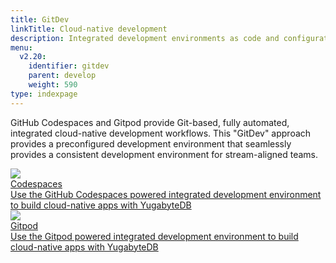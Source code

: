 ```yaml
---
title: GitDev
linkTitle: Cloud-native development
description: Integrated development environments as code and configuration
menu:
  v2.20:
    identifier: gitdev
    parent: develop
    weight: 590
type: indexpage
---
```


GitHub Codespaces and Gitpod provide Git-based, fully automated, integrated cloud-native development workflows. This "GitDev" approach provides a preconfigured development environment that seamlessly provides a consistent development environment for stream-aligned teams.

<div class="row">
  <div class="col-12 col-md-6 col-lg-12 col-xl-6">
    <a class="section-link icon-offset" href="codespaces/">
      <div class="head">
        <img class="icon" src="/images/develop/gitdev/codespace/codespace.png" aria-hidden="true" />
      <div class="title">Codespaces</div>
      </div>
      <div class="body">
        Use the GitHub Codespaces powered integrated development environment to build cloud-native apps with YugabyteDB
      </div>
    </a>
  </div>

  <div class="col-12 col-md-6 col-lg-12 col-xl-6">
    <a class="section-link icon-offset" href="gitpod/">
      <div class="head">
        <img class="icon" src="/images/develop/gitdev/gitpod/gitpod.png" aria-hidden="true" />
      <div class="title">Gitpod</div>
      </div>
      <div class="body">
        Use the Gitpod powered integrated development environment to build cloud-native apps with YugabyteDB
      </div>
    </a>
  </div>
</div>
